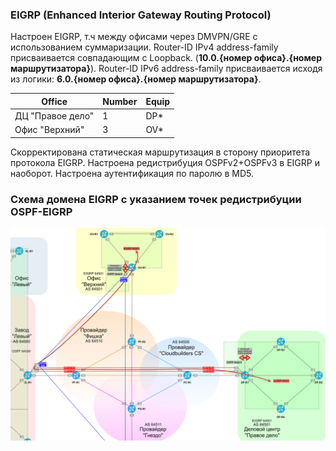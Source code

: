 ### EIGRP (Enhanced Interior Gateway Routing Protocol)

  Настроен EIGRP, т.ч между офисами через DMVPN/GRE с использованием суммаризации.
  Router-ID IPv4 address-family присваивается совпадающим c Loopback. (**10.0.{номер офиса}.{номер маршрутизатора}**).
  Router-ID IPv6 address-family присваивается исходя из логики: **6.0.{номер офиса}.{номер маршрутизатора}**.

  | Office | Number | Equip |
  |--------|--------|-------|
  | ДЦ "Правое дело" | 1 | DP* |
  | Офис "Верхний" | 3 | OV* |

  Скорректирована статическая маршрутизация в сторону приоритета протокола EIGRP.
  Настроена редистрибуция OSPFv2+OSPFv3 в EIGRP и наоборот.
  Настроена аутентификация по паролю в MD5.

###  Схема доменa EIGRP c указанием точек редистрибуции OSPF-EIGRP

![](../pics/eigrp.png)
